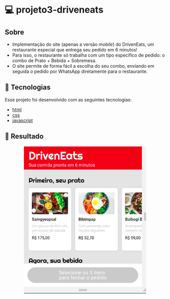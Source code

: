 # 💻 projeto3-driveneats

## Sobre
-  Implementação do site (apenas a versão *mobile*) do DrivenEats, um restaurante especial que entrega seu pedido em 6 minutos!
- Para isso, o restaurante só trabalha com um tipo específico de pedido: o combo de Prato + Bebida + Sobremesa.
- O site permite de forma fácil a escolha do seu combo, enviando em seguida o pedido por WhatsApp diretamente para o restaurante.

## 🚀 Tecnologias

Esse projeto foi desenvolvido com as seguintes tecnologias:

- [html](https://html.com/)
- [css](https://www.w3.org/Style/CSS/Overview.en.html)
- [javascript](https://www.javascript.com/)

## 🚀 Resultado

<p align="center">
<img src="./assets/images/driveneats1.png"/>
</p>